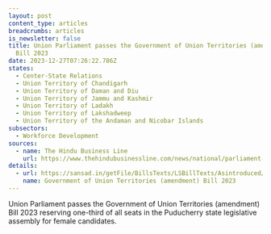 ```yaml
---
layout: post
content_type: articles
breadcrumbs: articles
is_newsletter: false
title: Union Parliament passes the Government of Union Territories (amendment)
  Bill 2023
date: 2023-12-27T07:26:22.786Z
states:
  - Center-State Relations
  - Union Territory of Chandigarh
  - Union Territory of Daman and Diu
  - Union Territory of Jammu and Kashmir
  - Union Territory of Ladakh
  - Union Territory of Lakshadweep
  - Union Territory of the Andaman and Nicobar Islands
subsectors:
  - Workforce Development
sources:
  - name: The Hindu Business Line
    url: https://www.thehindubusinessline.com/news/national/parliament-passes-bills-to-extend-womens-reservation-in-jk-puducherry-assemblies/article67650415.ece
details:
  - url: https://sansad.in/getFile/BillsTexts/LSBillTexts/Asintroduced/171_2023_LS_Eng12122023124407PM.pdf
    name: Government of Union Territories (amendment) Bill 2023
---
```

Union Parliament passes the Government of Union Territories (amendment) Bill 2023 reserving one-third of all seats in the Puducherry state legislative assembly for female candidates.
